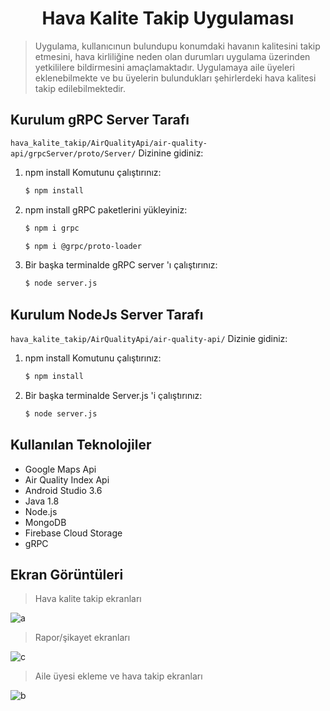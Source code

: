 <h1 align="center">Hava Kalite Takip Uygulaması</h1>


> Uygulama, kullanıcınun bulundupu konumdaki havanın kalitesini takip etmesini, hava kirliliğine neden olan durumları uygulama üzerinden yetkililere bildirmesini amaçlamaktadır. Uygulamaya aile üyeleri eklenebilmekte ve bu üyelerin bulundukları şehirlerdeki hava kalitesi takip edilebilmektedir.

## Kurulum gRPC Server Tarafı

 `hava_kalite_takip/AirQualityApi/air-quality-api/grpcServer/proto/Server/` Dizinine gidiniz:

 1. npm install Komutunu çalıştırınız:

    ```sh
    $ npm install
    ```
 2. npm install gRPC paketlerini yükleyiniz:

    ```sh
    $ npm i grpc    

    $ npm i @grpc/proto-loader
    ```

 2. Bir başka terminalde gRPC server 'ı çalıştırınız:

    ```sh
    $ node server.js
    ```
## Kurulum NodeJs Server Tarafı

`hava_kalite_takip/AirQualityApi/air-quality-api/` Dizinie gidiniz:

 1. npm install Komutunu çalıştırınız:

    ```sh
    $ npm install
    ```
 2. Bir başka terminalde Server.js 'i çalıştırınız:

    ```sh
    $ node server.js
    ```



## Kullanılan Teknolojiler

* Google Maps Api
* Air Quality Index Api
* Android Studio 3.6
* Java 1.8
* Node.js 
* MongoDB 
* Firebase Cloud Storage
* gRPC

## Ekran Görüntüleri

> Hava kalite takip ekranları

![a](https://user-images.githubusercontent.com/48556212/85957313-0007d380-b995-11ea-97da-95ca32ca4e38.png)

> Rapor/şikayet ekranları

![c](https://user-images.githubusercontent.com/48556212/85957316-039b5a80-b995-11ea-9667-7da1cff74725.png)

> Aile üyesi ekleme ve hava takip ekranları

![b](https://user-images.githubusercontent.com/48556212/85957315-026a2d80-b995-11ea-9c7a-ecc74c617d93.jpg)

